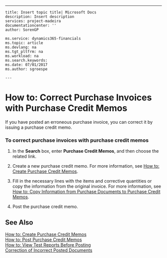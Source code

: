 ---
    title: Insert topic title| Microsoft Docs
    description: Insert description
    services: project-madeira
    documentationcenter: ''
    author: SorenGP

    ms.service: dynamics365-financials
    ms.topic: article
    ms.devlang: na
    ms.tgt_pltfrm: na
    ms.workload: na
    ms.search.keywords:
    ms.date: 07/01/2017
    ms.author: sgroespe

    ---
# How to: Correct Purchase Invoices with Purchase Credit Memos
If you have posted an erroneous purchase invoice, you can correct it by issuing a purchase credit memo.  
  
### To correct purchase invoices with purchase credit memos  
  
1.  In the **Search** box, enter **Purchase Credit Memos**, and then choose the related link.  
  
2.  Create a new purchase credit memo. For more information, see [How to: Create Purchase Credit Memos](../how-to-create-purchase-credit-memos.md).  
  
3.  Fill in the necessary lines with the items and corrective quantities or copy the information from the original invoice. For more information, see [How to: Copy Information from Purchase Documents to Purchase Credit Memos](../how-to-copy-information-from-purchase-documents-to-purchase-credit-memos.md).  
  
4.  Post the purchase credit memo.  
  
## See Also  
 [How to: Create Purchase Credit Memos](../how-to-create-purchase-credit-memos.md)   
 [How to: Post Purchase Credit Memos](../how-to-post-purchase-credit-memos.md)   
 [How to: View Test Reports Before Posting](../how-to-view-test-reports-before-posting.md)   
 [Correction of Incorrect Posted Documents](../correction-of-incorrect-posted-documents.md)